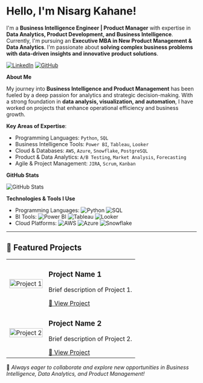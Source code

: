 # Hello, I'm Nisarg Kahane!

I'm a **Business Intelligence Engineer | Product Manager** with expertise in **Data Analytics, Product Development, and Business Intelligence**. Currently, I'm pursuing an **Executive MBA in New Product Management & Data Analytics**. I'm passionate about **solving complex business problems with data-driven insights and innovative product solutions**.

[![LinkedIn](https://img.shields.io/badge/-LinkedIn-blue?style=flat&logo=Linkedin&logoColor=white)](https://www.linkedin.com/in/nisarg-kahane/)
[![GitHub](https://img.shields.io/badge/-GitHub-black?style=flat&logo=github&logoColor=white)](https://github.com/nisargwdc/)

**About Me**

My journey into **Business Intelligence and Product Management** has been fueled by a deep passion for analytics and strategic decision-making. With a strong foundation in **data analysis, visualization, and automation**, I have worked on projects that enhance operational efficiency and business growth.

**Key Areas of Expertise**:

- Programming Languages: `Python`, `SQL`
- Business Intelligence Tools: `Power BI`, `Tableau`, `Looker`
- Cloud & Databases: `AWS`, `Azure`, `Snowflake`, `PostgreSQL`
- Product & Data Analytics: `A/B Testing`, `Market Analysis`, `Forecasting`
- Agile & Project Management: `JIRA`, `Scrum`, `Kanban`

**GitHub Stats**

![GitHub Stats](https://github-readme-stats.vercel.app/api?username=NisargKahane&show_icons=true&theme=radical)

**Technologies & Tools I Use**

- Programming Languages: ![Python](https://img.shields.io/badge/-Python-blue?style=flat&logo=python&logoColor=white) ![SQL](https://img.shields.io/badge/-SQL-orange?style=flat&logo=sqlite&logoColor=white)
- BI Tools: ![Power BI](https://img.shields.io/badge/-PowerBI-yellow?style=flat&logo=powerbi&logoColor=black) ![Tableau](https://img.shields.io/badge/-Tableau-blue?style=flat&logo=tableau&logoColor=white) ![Looker](https://img.shields.io/badge/-Looker-4285F4?style=flat&logo=looker&logoColor=white)
- Cloud Platforms: ![AWS](https://img.shields.io/badge/-AWS-black?style=flat&logo=amazon-aws&logoColor=yellow) ![Azure](https://img.shields.io/badge/-Azure-blue?style=flat&logo=microsoft-azure&logoColor=white) ![Snowflake](https://img.shields.io/badge/-Snowflake-lightblue?style=flat&logo=snowflake&logoColor=white)

---

## 📌 Featured Projects

<table>
  <tr>
    <td>
      <img src="https://via.placeholder.com/400" alt="Project 1" width="100%"/>
    </td>
    <td>
      <h3>Project Name 1</h3>
      <p>Brief description of Project 1.</p>
      <a href="#">🔗 View Project</a>
    </td>
  </tr>
  <tr>
    <td>
      <img src="https://via.placeholder.com/400" alt="Project 2" width="100%"/>
    </td>
    <td>
      <h3>Project Name 2</h3>
      <p>Brief description of Project 2.</p>
      <a href="#">🔗 View Project</a>
    </td>
  </tr>
</table>

📌 *Always eager to collaborate and explore new opportunities in Business Intelligence, Data Analytics, and Product Management!*
